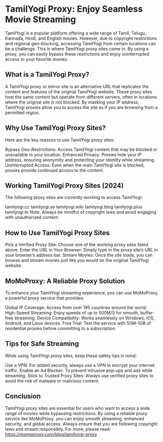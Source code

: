 <h1>TamilYogi Proxy: Enjoy Seamless Movie Streaming</h1>

TamilYogi is a popular platform offering a wide range of Tamil, Telugu, Kannada, Hindi, and English movies. However, due to copyright restrictions and regional geo-blocking, accessing TamilYogi from certain locations can be a challenge. This is where TamilYogi proxy sites come in. By using a proxy, you can easily bypass these restrictions and enjoy uninterrupted access to your favorite movies.

<h2>What is a TamilYogi Proxy?</h2>
A TamilYogi proxy or mirror site is an alternative URL that replicates the content and features of the original TamilYogi website. These proxy sites host the same content but operate from different servers, often in locations where the original site is not blocked. By masking your IP address, TamilYogi proxies allow you to access the site as if you are browsing from a permitted region.

<h2>Why Use TamilYogi Proxy Sites?</h2>
Here are the key reasons to use TamilYogi proxy sites:

Bypass Geo-Restrictions: Access TamilYogi content that may be blocked or unavailable in your location.
Enhanced Privacy: Proxies hide your IP address, ensuring anonymity and protecting your identity while streaming.
Uninterrupted Access: Even when the main TamilYogi site is blocked, proxies provide continued access to the content.
<h2>Working TamilYogi Proxy Sites (2024)</h2>
The following proxy sites are currently working to access TamilYogi:

tamilyogi.cc
tamilyogi.se
tamilyogi.wiki
tamilyogi.blog
tamilyogi.plus
tamilyogi.to
Note: Always be mindful of copyright laws and avoid engaging with unauthorized content.

<h2>How to Use TamilYogi Proxy Sites</h2>
Pick a Verified Proxy Site: Choose one of the working proxy sites listed above.
Enter the URL in Your Browser: Simply type in the proxy site’s URL in your browser’s address bar.
Stream Movies: Once the site loads, you can browse and stream movies just like you would on the original TamilYogi website.
<h2>MoMoProxy: A Reliable Proxy Solution</h2>
To enhance your TamilYogi streaming experience, you can use MoMoProxy, a powerful proxy service that provides:

Global IP Coverage: Access from over 195 countries around the world.
High-Speed Streaming: Enjoy speeds of up to 500M/S for smooth, buffer-free streaming.
Device Compatibility: Works seamlessly on Windows, iOS, Android, and Linux devices.
Free Trial: Test the service with 50M-1GB of residential proxies before committing to a subscription.
<h2>Tips for Safe Streaming</h2>
While using TamilYogi proxy sites, keep these safety tips in mind:

Use a VPN: For added security, always use a VPN to encrypt your internet traffic.
Enable an Ad Blocker: To prevent intrusive pop-ups and ads while streaming.
Stick to Trusted Proxy Sites: Always use verified proxy sites to avoid the risk of malware or malicious content.

<h2>Conclusion</h2>
TamilYogi proxy sites are essential for users who want to access a wide range of movies while bypassing restrictions. By using a reliable proxy service like MoMoProxy, you can enjoy smooth streaming, enhanced security, and global access. Always ensure that you are following copyright laws and stream responsibly.
For more, please read:
<a href="https://momoproxy.com/blog/tamilyogi-proxy">https://momoproxy.com/blog/tamilyogi-proxy</a>
